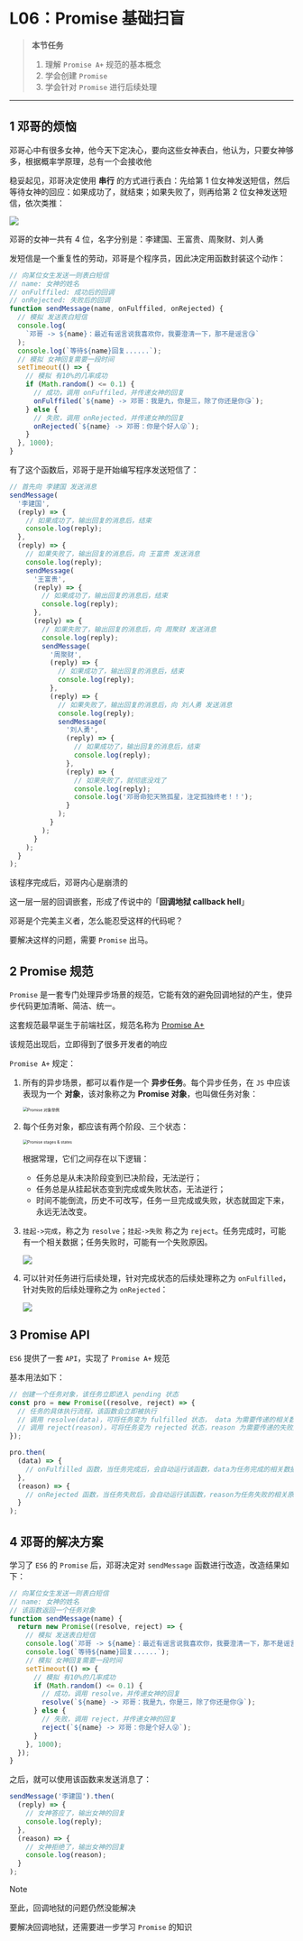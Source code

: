 # L06：Promise 基础扫盲

> **本节任务**
>
> 1. 理解 `Promise A+` 规范的基本概念
> 2. 学会创建 `Promise`
> 3. 学会针对 `Promise` 进行后续处理

---

## 1 邓哥的烦恼

邓哥心中有很多女神，他今天下定决心，要向这些女神表白，他认为，只要女神够多，根据概率学原理，总有一个会接收他

稳妥起见，邓哥决定使用 **串行** 的方式进行表白：先给第 1 位女神发送短信，然后等待女神的回应：如果成功了，就结束；如果失败了，则再给第 2 位女神发送短信，依次类推：

![](../assets/6.1.png)

邓哥的女神一共有 4 位，名字分别是：李建国、王富贵、周聚财、刘人勇

发短信是一个重复性的劳动，邓哥是个程序员，因此决定用函数封装这个动作：

```js
// 向某位女生发送一则表白短信
// name: 女神的姓名
// onFulffiled: 成功后的回调
// onRejected: 失败后的回调
function sendMessage(name, onFulffiled, onRejected) {
  // 模拟 发送表白短信
  console.log(
    `邓哥 -> ${name}：最近有谣言说我喜欢你，我要澄清一下，那不是谣言😘`
  );
  console.log(`等待${name}回复......`);
  // 模拟 女神回复需要一段时间
  setTimeout(() => {
    // 模拟 有10%的几率成功
    if (Math.random() <= 0.1) {
      // 成功，调用 onFuffiled，并传递女神的回复
      onFulffiled(`${name} -> 邓哥：我是九，你是三，除了你还是你😘`);
    } else {
      // 失败，调用 onRejected，并传递女神的回复
      onRejected(`${name} -> 邓哥：你是个好人😜`);
    }
  }, 1000);
}
```

有了这个函数后，邓哥于是开始编写程序发送短信了：

```js
// 首先向 李建国 发送消息
sendMessage(
  '李建国',
  (reply) => {
    // 如果成功了，输出回复的消息后，结束
    console.log(reply);
  },
  (reply) => {
    // 如果失败了，输出回复的消息后，向 王富贵 发送消息
    console.log(reply);
    sendMessage(
      '王富贵',
      (reply) => {
        // 如果成功了，输出回复的消息后，结束
        console.log(reply);
      },
      (reply) => {
        // 如果失败了，输出回复的消息后，向 周聚财 发送消息
        console.log(reply);
        sendMessage(
          '周聚财',
          (reply) => {
            // 如果成功了，输出回复的消息后，结束
            console.log(reply);
          },
          (reply) => {
            // 如果失败了，输出回复的消息后，向 刘人勇 发送消息
            console.log(reply);
            sendMessage(
              '刘人勇',
              (reply) => {
                // 如果成功了，输出回复的消息后，结束
                console.log(reply);
              },
              (reply) => {
                // 如果失败了，就彻底没戏了
                console.log(reply);
                console.log('邓哥命犯天煞孤星，注定孤独终老！！');
              }
            );
          }
        );
      }
    );
  }
);
```

该程序完成后，邓哥内心是崩溃的

这一层一层的回调嵌套，形成了传说中的「**回调地狱 callback hell**」

邓哥是个完美主义者，怎么能忍受这样的代码呢？

要解决这样的问题，需要 `Promise` 出马。



## 2 Promise 规范

`Promise` 是一套专门处理异步场景的规范，它能有效的避免回调地狱的产生，使异步代码更加清晰、简洁、统一。

这套规范最早诞生于前端社区，规范名称为 [Promise A+](https://promisesaplus.com/)

该规范出现后，立即得到了很多开发者的响应

`Promise A+` 规定：

1. 所有的异步场景，都可以看作是一个 **异步任务**。每个异步任务，在 `JS` 中应该表现为一个 **对象**，该对象称之为 **Promise 对象**，也叫做任务对象：

   <img src="../assets/6.2.png" alt="Promise 对象举例" style="zoom:50%;" />

2. 每个任务对象，都应该有两个阶段、三个状态：

   <img src="../assets/6.3.png" alt="Promise stages & states" style="zoom:50%;" />

   根据常理，它们之间存在以下逻辑：

   - 任务总是从未决阶段变到已决阶段，无法逆行；
   - 任务总是从挂起状态变到完成或失败状态，无法逆行；
   - 时间不能倒流，历史不可改写，任务一旦完成或失败，状态就固定下来，永远无法改变。

3. `挂起->完成`，称之为 `resolve`；`挂起->失败` 称之为 `reject`。任务完成时，可能有一个相关数据；任务失败时，可能有一个失败原因。

   ![](../assets/6.4.png)

4. 可以针对任务进行后续处理，针对完成状态的后续处理称之为 `onFulfilled`，针对失败的后续处理称之为 `onRejected`：

   ![](../assets/6.5.png)

## 3 Promise API

`ES6` 提供了一套 `API`，实现了 `Promise A+` 规范

基本用法如下：

```js
// 创建一个任务对象，该任务立即进入 pending 状态
const pro = new Promise((resolve, reject) => {
  // 任务的具体执行流程，该函数会立即被执行
  // 调用 resolve(data)，可将任务变为 fulfilled 状态， data 为需要传递的相关数据
  // 调用 reject(reason)，可将任务变为 rejected 状态，reason 为需要传递的失败原因
});

pro.then(
  (data) => {
    // onFulfilled 函数，当任务完成后，会自动运行该函数，data为任务完成的相关数据
  },
  (reason) => {
    // onRejected 函数，当任务失败后，会自动运行该函数，reason为任务失败的相关原因
  }
);
```



## 4 邓哥的解决方案

学习了 `ES6` 的 `Promise` 后，邓哥决定对 `sendMessage` 函数进行改造，改造结果如下：

```js
// 向某位女生发送一则表白短信
// name: 女神的姓名
// 该函数返回一个任务对象
function sendMessage(name) {
  return new Promise((resolve, reject) => {
    // 模拟 发送表白短信
    console.log(`邓哥 -> ${name}：最近有谣言说我喜欢你，我要澄清一下，那不是谣言😘`);
    console.log(`等待${name}回复......`);
    // 模拟 女神回复需要一段时间
    setTimeout(() => {
      // 模拟 有10%的几率成功
      if (Math.random() <= 0.1) {
        // 成功，调用 resolve，并传递女神的回复
        resolve(`${name} -> 邓哥：我是九，你是三，除了你还是你😘`);
      } else {
        // 失败，调用 reject，并传递女神的回复
        reject(`${name} -> 邓哥：你是个好人😜`);
      }
    }, 1000);
  });
}
```

之后，就可以使用该函数来发送消息了：

```js
sendMessage('李建国').then(
  (reply) => {
    // 女神答应了，输出女神的回复
    console.log(reply);
  },
  (reason) => {
    // 女神拒绝了，输出女神的回复
    console.log(reason);
  }
);
```

> [!note]
>
> 至此，回调地狱的问题仍然没能解决
>
> 要解决回调地狱，还需要进一步学习 `Promise` 的知识

